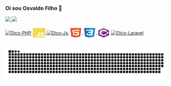 ### Oi sou Osvaldo Filho 👋
 
 <div>
  <a href="https://github.com/DicoLOF">
  <img height="180em" src="https://github-readme-stats.vercel.app/api?username=DicoLOF&show_icons=true&theme=dracula&include_all_commits=true&count_private=true"/>
  <img height="180em" src="https://github-readme-stats.vercel.app/api/top-langs/?username=DicoLOF&layout=compact&langs_count=7&theme=dracula"/>
</div> 
<div style="display: inline_block"><br>
  <img align="center" alt="Dico-PHP" height="30" width="40" src="https://cdn.jsdelivr.net/gh/devicons/devicon@latest/icons/php/php-original.svg">
  <img align="center" alt="Dico-Js" height="30" width="40" src="https://raw.githubusercontent.com/devicons/devicon/master/icons/javascript/javascript-plain.svg">
  <img align="center" alt="Dico-Js" height="30" width="40" src="https://cdn-icons-png.flaticon.com/512/888/888879.png">  
  <img align="center" alt="Dico-HTML" height="30" width="40" src="https://raw.githubusercontent.com/devicons/devicon/master/icons/html5/html5-original.svg">
  <img align="center" alt="Dico-CSS" height="30" width="40" src="https://raw.githubusercontent.com/devicons/devicon/master/icons/css3/css3-original.svg">  
  <img align="center" alt="Dico-Csharp" height="30" width="40" src="https://raw.githubusercontent.com/devicons/devicon/master/icons/csharp/csharp-original.svg">  
 <img align="center" alt="Dico-Laravel" height="30" width="40" src="https://cdn.worldvectorlogo.com/logos/laravel-2.svg">  
</div> 
 
 ##
 
<div>   

  ![Snake animation](https://github.com/DicoLOF/DicoLOF/blob/output/github-contribution-grid-snake.svg) 
</div>
